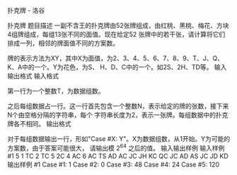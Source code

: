 



扑克牌 - 洛谷














扑克牌
题目描述
一副不含王的扑克牌由52张牌组成，由红桃、黑桃、梅花、方块4组牌组成，每组13张不同的面值。现在给定52 张牌中的若干张，请计算将它们排成一列，相邻的牌面值不同的方案数。

牌的表示方法为XY，其中X为面值，为2、3、4、5、6、7、8、9、T、J、Q、K、A中的一个。Y为花色，为S、 H、D、C中的一个。如2S、2H、TD等。
输入输出格式
输入格式

第一行为一个整数T，为数据组数。

之后每组数据占一行。这一行首先包含一个整数N，表示给定的牌的张数，接下来N个由空格分隔的字符串，每个 字符串长度为2，表示一张牌。每组数据中的扑克牌各不相同。
输出格式

对于每组数据输出一行，形如"Case #X: Y"。X为数据组数，从1开始。Y为可能的方案数，由于答案可能很大，
请输出模 $2^{64}$ 之后的值。
输入输出样例
输入样例 #1
5
1 TC
2 TC
5 2C 4 AC 6 AC
TS
AD AC JC JH
KC QC JC
AD AS JC JD KD
输出样例 #1
Case #1: 1 
Case #2: 0 
Case #3: 48 
Case #4: 24 
Case #5: 120






